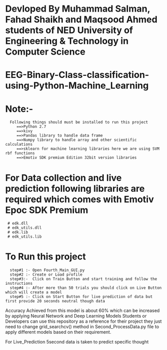 
# Devloped By Muhammad Salman, Fahad Shaikh and Maqsood Ahmed students of NED University of Engineering & Technology in Computer Science

# EEG-Binary-Class-classification-using-Python-Machine_Learning

# Note:-
      Following things should must be installed to run this project
         ==>Python 2.7 
         ==>kivy
         ==>Pandas library to handle data frame
         ==>Numpy library to handle array and other scientific calculations
         ==>sklearn for machine learning libraries here we are using SVM rbf functions
         ==>Emotiv SDK premium Edition 32bit version libraries 

# For Data collection and live prediction following libraries are required which comes with Emotiv Epoc SDK Premium
     # edk.dll
     # edk_utils.dll
     # edk.lib
     # edk_utils.lib
    
# To Run this project
      step#1 :- Open Fourth_Main_GUI.py
      step#2 :- Create or Load profile
      step#3:-  Click on Train Button and start training and follow the instructions
      step#4 :- After more than 50 trials you should click on Live Button which will create a model
      step#5 :- Click on Start Button for live prediction of data but first provide 20 seconds neutral though data

Accuracy Achieved from this model is about 60% which can be increased by applying Neural Network and Deep Learning Models
Students or Developers can use this repository as a reference for their project they just need to change grid_searchcv() method in Second_ProcessData.py file to apply different models based on their requirement.

For Live_Prediction 5second data is taken to predict specific thought

